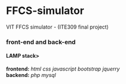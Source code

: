 # FFCS-simulator
VIT FFCS simulator - (ITE309 final project)
<h3>front-end and back-end</h3>
<h4>LAMP stack></h4>
  <b>frontend:</b> <i>html css javascript bootstrap jquerry </i>
  <br>
  <b>backend:</b> <i>php mysql</i><br>
